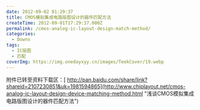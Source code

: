 ```yaml
---
date: 2012-09-02 01:29:37
title: CMOS模拟集成电路版图设计的器件匹配方法
createTime: 2012-09-01T17:29:37.000Z
permalink: /cmos-analog-ic-layout-design-match-method/
categories:
  - Downs
tags:
  - IC版图
  - 匹配
coverImg: https://img.onedayxyy.cn/images/TeekCover/19.webp
---
```


附件已转至资料下载区：[ http://pan.baidu.com/share/link?shareid=2107230851&uk=1981594865](http://www.chiplayout.net/cmos-analog-ic-layout-design-device-matching-method.html "浅谈CMOS模拟集成电路版图设计的器件匹配方法")

